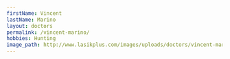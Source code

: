 ```yaml
---
firstName: Vincent
lastName: Marino
layout: doctors
permalink: /vincent-marino/
hobbies: Hunting
image_path: http://www.lasikplus.com/images/uploads/doctors/vincent-marino.png
---
```




